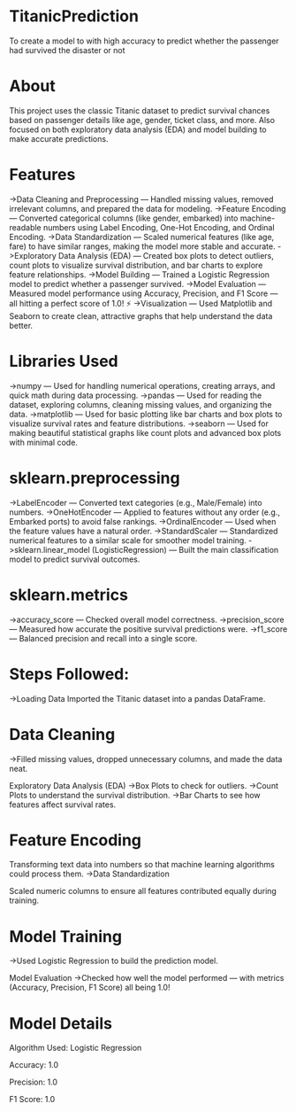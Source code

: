 # TitanicPrediction
To create a model to with high accuracy to predict whether the passenger had survived the disaster or not
# About
This project uses the classic Titanic dataset to predict survival chances based on passenger details like age, gender, ticket class, and more.
Also focused on both exploratory data analysis (EDA) and model building to make accurate predictions.
# Features
->Data Cleaning and Preprocessing — Handled missing values, removed irrelevant columns, and prepared the data for modeling.
->Feature Encoding — Converted categorical columns (like gender, embarked) into machine-readable numbers using Label Encoding, One-Hot Encoding, and Ordinal Encoding.
->Data Standardization — Scaled numerical features (like age, fare) to have similar ranges, making the model more stable and accurate.
->Exploratory Data Analysis (EDA) — Created box plots to detect outliers, count plots to visualize survival distribution, and bar charts to explore feature relationships.
->Model Building — Trained a Logistic Regression model to predict whether a passenger survived.
->Model Evaluation — Measured model performance using Accuracy, Precision, and F1 Score — all hitting a perfect score of 1.0! ⚡
->Visualization — Used Matplotlib and Seaborn to create clean, attractive graphs that help understand the data better.
# Libraries Used
->numpy — Used for handling numerical operations, creating arrays, and quick math during data processing.
->pandas — Used for reading the dataset, exploring columns, cleaning missing values, and organizing the data.
->matplotlib — Used for basic plotting like bar charts and box plots to visualize survival rates and feature distributions.
->seaborn — Used for making beautiful statistical graphs like count plots and advanced box plots with minimal code.
# sklearn.preprocessing
->LabelEncoder — Converted text categories (e.g., Male/Female) into numbers.
->OneHotEncoder — Applied to features without any order (e.g., Embarked ports) to avoid false rankings.
->OrdinalEncoder — Used when the feature values have a natural order.
->StandardScaler — Standardized numerical features to a similar scale for smoother model training.
->sklearn.linear_model (LogisticRegression) — Built the main classification model to predict survival outcomes.
# sklearn.metrics
->accuracy_score — Checked overall model correctness.
->precision_score — Measured how accurate the positive survival predictions were.
->f1_score — Balanced precision and recall into a single score.
# Steps Followed:
->Loading Data
Imported the Titanic dataset into a pandas DataFrame.

# Data Cleaning
->Filled missing values, dropped unnecessary columns, and made the data neat.

Exploratory Data Analysis (EDA)
->Box Plots to check for outliers.
->Count Plots to understand the survival distribution.
->Bar Charts to see how features affect survival rates.

# Feature Encoding

Transforming text data into numbers so that machine learning algorithms could process them.
->Data Standardization

Scaled numeric columns to ensure all features contributed equally during training.

# Model Training

->Used Logistic Regression to build the prediction model.

Model Evaluation
->Checked how well the model performed — with metrics (Accuracy, Precision, F1 Score) all being 1.0!

# Model Details
Algorithm Used: Logistic Regression

Accuracy: 1.0

Precision: 1.0

F1 Score: 1.0





